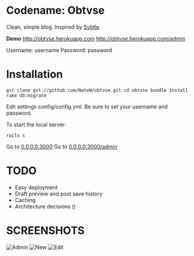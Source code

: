 Codename: Obtvse
================
Clean, simple blog.  Inspired by [Svbtle](http://svbtle.com).

**Demo**
http://obtvse.herokuapp.com
http://obtvse.herokuapp.com/admin

Username: username
Password: password


Installation
============

`git clone git://github.com/NateW/obtvse.git
cd obtvse
bundle install
rake db:migrate`

Edit settings config/config.yml.  Be sure to set your username and password.

To start the local server:

`rails s`

Go to [0.0.0.0:3000](http://0.0.0.0:3000/)
Go to [0.0.0.0:3000/admin](http://0.0.0.0:3000/admin)


TODO
====
- Easy deployment
- Draft preview and post save history
- Caching
- Architecture decisions ()


SCREENSHOTS
===========
![Admin](http://i.imgur.com/OVr7q.png)
![New](http://i.imgur.com/MTm2c.png)
![Edit](http://i.imgur.com/VSR7M.png)